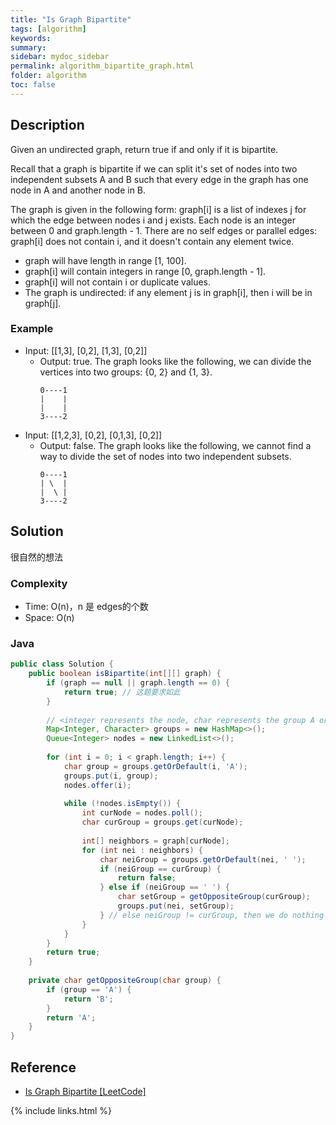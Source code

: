 ```yaml
---
title: "Is Graph Bipartite"
tags: [algorithm]
keywords:
summary:
sidebar: mydoc_sidebar
permalink: algorithm_bipartite_graph.html
folder: algorithm
toc: false
---
```


## Description
Given an undirected graph, return true if and only if it is bipartite.

Recall that a graph is bipartite if we can split it's set of nodes into two independent subsets A and B such that every edge in the graph has one node in A and another node in B.

The graph is given in the following form: graph[i] is a list of indexes j for which the edge between nodes i and j exists. Each node is an integer between 0 and graph.length - 1. There are no self edges or parallel edges: graph[i] does not contain i, and it doesn't contain any element twice.
* graph will have length in range [1, 100].
* graph[i] will contain integers in range [0, graph.length - 1].
* graph[i] will not contain i or duplicate values.
* The graph is undirected: if any element j is in graph[i], then i will be in graph[j].

### Example
* Input: [[1,3], [0,2], [1,3], [0,2]]
  * Output: true. The graph looks like the following, we can divide the vertices into two groups: {0, 2} and {1, 3}.
    ```
    0----1
    |    |
    |    |
    3----2
    ```
* Input: [[1,2,3], [0,2], [0,1,3], [0,2]]
  * Output: false. The graph looks like the following, we cannot find a way to divide the set of nodes into two independent subsets.
    ```
    0----1
    | \  |
    |  \ |
    3----2
    ```

## Solution
很自然的想法

### Complexity
* Time: O(n)，n 是 edges的个数
* Space: O(n)

### Java
```java
public class Solution {
    public boolean isBipartite(int[][] graph) {
        if (graph == null || graph.length == 0) {
            return true; // 这题要求如此
        }
        
        // <integer represents the node, char represents the group A or B>
        Map<Integer, Character> groups = new HashMap<>();
        Queue<Integer> nodes = new LinkedList<>();
        
        for (int i = 0; i < graph.length; i++) {
            char group = groups.getOrDefault(i, 'A');
            groups.put(i, group);
            nodes.offer(i);
        
            while (!nodes.isEmpty()) {
                int curNode = nodes.poll();
                char curGroup = groups.get(curNode);
                
                int[] neighbors = graph[curNode];
                for (int nei : neighbors) {
                    char neiGroup = groups.getOrDefault(nei, ' ');
                    if (neiGroup == curGroup) {
                        return false;
                    } else if (neiGroup == ' ') {
                        char setGroup = getOppositeGroup(curGroup);
                        groups.put(nei, setGroup);
                    } // else neiGroup != curGroup, then we do nothing
                }
            }
        }
        return true;
    }
    
    private char getOppositeGroup(char group) {
        if (group == 'A') {
            return 'B';
        }
        return 'A';
    }
}
```

## Reference
* [Is Graph Bipartite [LeetCode]](https://www.lintcode.com/problem/is-graph-bipartite/description)

{% include links.html %}
